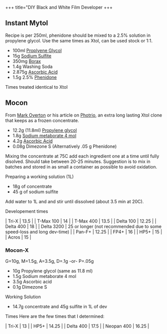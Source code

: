+++
title="DIY Black and White Film Developer
+++

## Instant Mytol

Recipe is per 250ml, phenidone should be mixed to a 2.5% solution in propylene glycol. Use the same times as Xtol, can be used stock or 1:1.

- 100ml [Proplyene Glycol](https://artcraftchemicals.com/products/propylene-glycol-part-1318)
- 15g [Sodium Sulfite](https://artcraftchemicals.com/products/sodium-sulfite-anhy-part-1416)
- 350mg [Borax](https://artcraftchemicals.com/products/borax-part-1070)
- 1.4g Washing Soda
- 2.875g [Ascorbic Acid](https://artcraftchemicals.com/products/ascorbic-acid-part-1639)
- 1.5g 2.5% [Phenidone](https://artcraftchemicals.com/products/phenidone-a-part-1200)

Times treated identical to Xtol

## Mocon

From [Mark Overton](https://fixfilmcamera.com/Mocon/Mocon.html) or his article on [Photrio](https://www.photrio.com/forum/resources/mocon-xtol-quality-in-a-long-lasting-concentrate.219/), an extra long lasting Xtol clone that keeps as a frozen concentrate.

- 12.2g (11.8ml) [Propylene glycol](https://artcraftchemicals.com/products/propylene-glycol-part-1318)
- 1.8g [Sodium metaborate 4 mol](https://artcraftchemicals.com/products/sodium-metaborate-bal-alkali-part-1385)
- 4.2g [Ascorbic Acid](https://artcraftchemicals.com/products/ascorbic-acid-part-1639)
- 0.08g Dimezone S (Alternatively .05 g Phenidone)

Mixing the concentrate at 75C add each ingredient one at a time until fully disolved. Should take between 20-25 minutes. Suggestion is to mix in batches and stored in as small a container as possible to avoid oxidation.

Preparing a working solution (1L)

- 18g of concentrate
- 45 g of sodium sulfite

Add water to 1L and and stir until dissolved (about 3.5 min at 20C).

Developement times

| Tri-X | 13.5 |
| T-Max 100 | 14 |
| T-Max 400 | 13.5 |
| Delta 100 | 12.25 |
| Delta 400 | 18 |
| Delta 3200 | 25 or longer (not recommended due to some speed-loss and long dev-time) |
| Pan-F+ | 12.25 |
| FP4+ | 16 |
| HP5+ | 15 |
| Acros | 15 |

### Mocon-X

G=10g, M=1.5g, A=3.5g, D=.1g -or- P=.05g

- 10g Propylene glycol (same as 11.8 ml)
- 1.5g Sodium metaborate 4 mol
- 3.5g Ascorbic acid
- 0.1g Dimezone S

Working Solution
- 14.7g concentrate and 45g sulfite in 1L of dev

Times
Here are the few times that I determined:

| Tri-X | 13 |
| HP5+ | 14.25 |
| Delta 400  | 17.5 |
| Neopan 400  | 16.25 |
